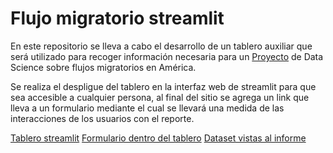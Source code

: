 # Flujo migratorio streamlit

En este repositorio se lleva a cabo el desarrollo de un tablero auxiliar que será utilizado para recoger información necesaria para un [Proyecto](https://github.com/Carlit0sCDC/migraciones-TPF) de Data Science sobre flujos migratorios en América.

Se realiza el despligue del tablero en la interfaz web de streamlit para que sea accesible a cualquier persona, al final del sitio se agrega un link que lleva a un formulario mediante el cual se llevará una medida de las interacciones de los usuarios con el reporte.

[Tablero streamlit](https://introduccionpy-bqqv9uskj2pomikyxnxtxz.streamlit.app/)
[Formulario dentro del tablero](https://forms.gle/HNRmx8MxuH4fPhQf7)
[Dataset vistas al informe](https://docs.google.com/spreadsheets/d/1qm1LBKiuc4hovNiY6hodRRXADZIhW7yCQqoqDswfOn4/edit?resourcekey#gid=1060175855)


